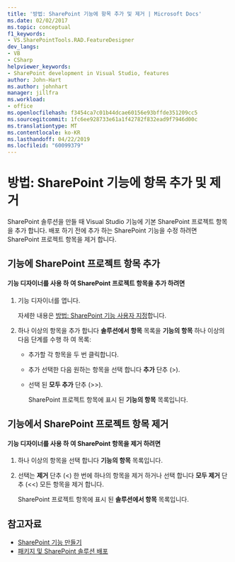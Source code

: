 ```yaml
---
title: '방법: SharePoint 기능에 항목 추가 및 제거 | Microsoft Docs'
ms.date: 02/02/2017
ms.topic: conceptual
f1_keywords:
- VS.SharePointTools.RAD.FeatureDesigner
dev_langs:
- VB
- CSharp
helpviewer_keywords:
- SharePoint development in Visual Studio, features
author: John-Hart
ms.author: johnhart
manager: jillfra
ms.workload:
- office
ms.openlocfilehash: f3454ca7c01b44dcae60156e93bffde351209cc5
ms.sourcegitcommit: 1fc6ee928733e61a1f42782f832ead9f7946d00c
ms.translationtype: MT
ms.contentlocale: ko-KR
ms.lasthandoff: 04/22/2019
ms.locfileid: "60099379"
---
```

# <a name="how-to-add-and-remove-items-to-sharepoint-features"></a>방법: SharePoint 기능에 항목 추가 및 제거
  SharePoint 솔루션을 만들 때 Visual Studio 기능에 기본 SharePoint 프로젝트 항목을 추가 합니다. 배포 하기 전에 추가 하는 SharePoint 기능을 수정 하려면 SharePoint 프로젝트 항목을 제거 합니다.

## <a name="add-sharepoint-project-items-to-a-feature"></a>기능에 SharePoint 프로젝트 항목 추가

#### <a name="to-add-sharepoint-project-items-with-the-feature-designer"></a>기능 디자이너를 사용 하 여 SharePoint 프로젝트 항목을 추가 하려면

1. 기능 디자이너를 엽니다.

    자세한 내용은 [방법: SharePoint 기능 사용자 지정](../sharepoint/how-to-customize-a-sharepoint-feature.md)합니다.

2. 하나 이상의 항목을 추가 합니다 **솔루션에서 항목** 목록을 **기능의 항목** 하나 이상의 다음 단계를 수행 하 여 목록:

   - 추가할 각 항목을 두 번 클릭합니다.

   - 추가 선택한 다음 원하는 항목을 선택 합니다 **추가** 단추 (>).

   - 선택 된 **모두 추가** 단추 (>>).

     SharePoint 프로젝트 항목에 표시 된 **기능의 항목** 목록입니다.

## <a name="remove-sharepoint-project-items-from-a-feature"></a>기능에서 SharePoint 프로젝트 항목 제거

#### <a name="to-remove-sharepoint-items-with-the-feature-designer"></a>기능 디자이너를 사용 하 여 SharePoint 항목을 제거 하려면

1. 하나 이상의 항목을 선택 합니다 **기능의 항목** 목록입니다.

2. 선택는 **제거** 단추 (<) 한 번에 하나의 항목을 제거 하거나 선택 합니다 **모두 제거** 단추 (<<) 모든 항목을 제거 합니다.

     SharePoint 프로젝트 항목에 표시 된 **솔루션에서 항목** 목록입니다.

## <a name="see-also"></a>참고자료
- [SharePoint 기능 만들기](../sharepoint/creating-sharepoint-features.md)
- [패키지 및 SharePoint 솔루션 배포](../sharepoint/packaging-and-deploying-sharepoint-solutions.md)
